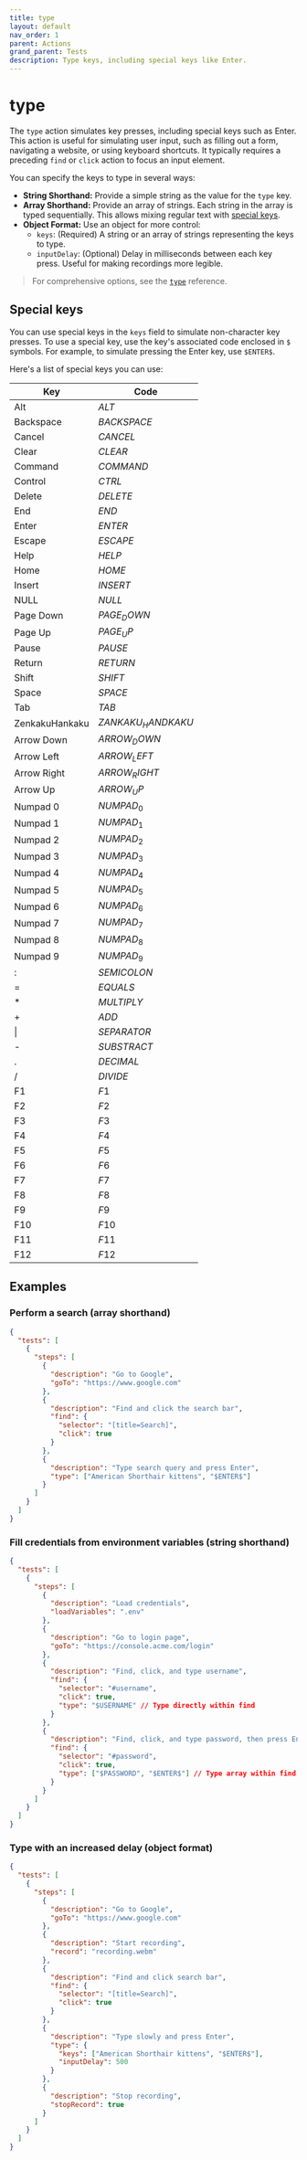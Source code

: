 ```yaml
---
title: type
layout: default
nav_order: 1
parent: Actions
grand_parent: Tests
description: Type keys, including special keys like Enter.
---
```


# type

The `type` action simulates key presses, including special keys such as Enter. This action is useful for simulating user input, such as filling out a form, navigating a website, or using keyboard shortcuts. It typically requires a preceding `find` or `click` action to focus an input element.

You can specify the keys to type in several ways:

- **String Shorthand:** Provide a simple string as the value for the `type` key.
- **Array Shorthand:** Provide an array of strings. Each string in the array is typed sequentially. This allows mixing regular text with [special keys](#special-keys).
- **Object Format:** Use an object for more control:
  - `keys`: (Required) A string or an array of strings representing the keys to type.
  - `inputDelay`: (Optional) Delay in milliseconds between each key press. Useful for making recordings more legible.

> For comprehensive options, see the [`type`](/docs/references/schemas/type) reference.

## Special keys

You can use special keys in the `keys` field to simulate non-character key presses. To use a special key, use the key's associated code enclosed in `$` symbols. For example, to simulate pressing the Enter key, use `$ENTER$`.

Here's a list of special keys you can use:

| Key            | Code               |
| -------------- | ------------------ |
| Alt            | $ALT$              |
| Backspace      | $BACKSPACE$        |
| Cancel         | $CANCEL$           |
| Clear          | $CLEAR$            |
| Command        | $COMMAND$          |
| Control        | $CTRL$             |
| Delete         | $DELETE$           |
| End            | $END$              |
| Enter          | $ENTER$            |
| Escape         | $ESCAPE$           |
| Help           | $HELP$             |
| Home           | $HOME$             |
| Insert         | $INSERT$           |
| NULL           | $NULL$             |
| Page Down      | $PAGE_DOWN$        |
| Page Up        | $PAGE_UP$          |
| Pause          | $PAUSE$            |
| Return         | $RETURN$           |
| Shift          | $SHIFT$            |
| Space          | $SPACE$            |
| Tab            | $TAB$              |
| ZenkakuHankaku | $ZANKAKU_HANDKAKU$ |
| Arrow Down     | $ARROW_DOWN$       |
| Arrow Left     | $ARROW_LEFT$       |
| Arrow Right    | $ARROW_RIGHT$      |
| Arrow Up       | $ARROW_UP$         |
| Numpad 0       | $NUMPAD_0$         |
| Numpad 1       | $NUMPAD_1$         |
| Numpad 2       | $NUMPAD_2$         |
| Numpad 3       | $NUMPAD_3$         |
| Numpad 4       | $NUMPAD_4$         |
| Numpad 5       | $NUMPAD_5$         |
| Numpad 6       | $NUMPAD_6$         |
| Numpad 7       | $NUMPAD_7$         |
| Numpad 8       | $NUMPAD_8$         |
| Numpad 9       | $NUMPAD_9$         |
| :              | $SEMICOLON$        |
| =              | $EQUALS$           |
| \*             | $MULTIPLY$         |
| +              | $ADD$              |
| \|             | $SEPARATOR$        |
| -              | $SUBSTRACT$        |
| .              | $DECIMAL$          |
| /              | $DIVIDE$           |
| F1             | $F1$               |
| F2             | $F2$               |
| F3             | $F3$               |
| F4             | $F4$               |
| F5             | $F5$               |
| F6             | $F6$               |
| F7             | $F7$               |
| F8             | $F8$               |
| F9             | $F9$               |
| F10            | $F10$              |
| F11            | $F11$              |
| F12            | $F12$              |

## Examples

### Perform a search (array shorthand)

```json
{
  "tests": [
    {
      "steps": [
        {
          "description": "Go to Google",
          "goTo": "https://www.google.com"
        },
        {
          "description": "Find and click the search bar",
          "find": {
            "selector": "[title=Search]",
            "click": true
          }
        },
        {
          "description": "Type search query and press Enter",
          "type": ["American Shorthair kittens", "$ENTER$"]
        }
      ]
    }
  ]
}
```

### Fill credentials from environment variables (string shorthand)

```json
{
  "tests": [
    {
      "steps": [
        {
          "description": "Load credentials",
          "loadVariables": ".env"
        },
        {
          "description": "Go to login page",
          "goTo": "https://console.acme.com/login"
        },
        {
          "description": "Find, click, and type username",
          "find": {
            "selector": "#username",
            "click": true,
            "type": "$USERNAME" // Type directly within find
          }
        },
        {
          "description": "Find, click, and type password, then press Enter",
          "find": {
            "selector": "#password",
            "click": true,
            "type": ["$PASSWORD", "$ENTER$"] // Type array within find
          }
        }
      ]
    }
  ]
}
```

### Type with an increased delay (object format)

```json
{
  "tests": [
    {
      "steps": [
        {
          "description": "Go to Google",
          "goTo": "https://www.google.com"
        },
        {
          "description": "Start recording",
          "record": "recording.webm"
        },
        {
          "description": "Find and click search bar",
          "find": {
            "selector": "[title=Search]",
            "click": true
          }
        },
        {
          "description": "Type slowly and press Enter",
          "type": {
            "keys": ["American Shorthair kittens", "$ENTER$"],
            "inputDelay": 500
          }
        },
        {
          "description": "Stop recording",
          "stopRecord": true
        }
      ]
    }
  ]
}
```
